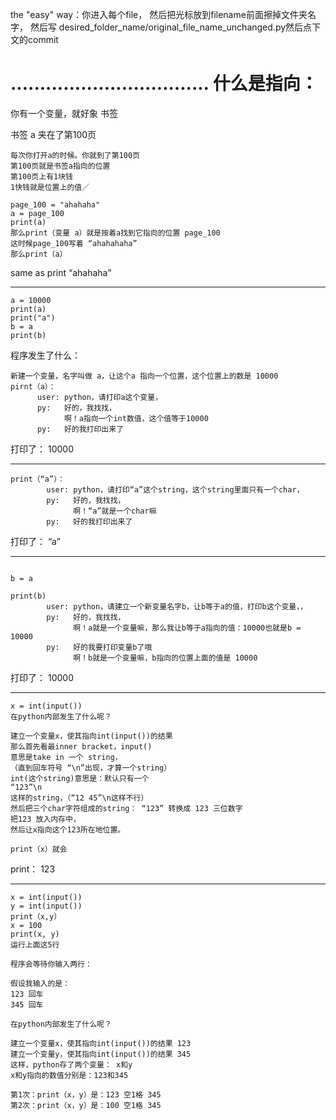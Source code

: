 the "easy" way：你进入每个file，
然后把光标放到filename前面擦掉文件夹名字，
然后写 desired_folder_name/original_file_name_unchanged.py然后点下文的commit


..................................
什么是指向：
========================
你有一个变量，就好象
书签

书签 a 夹在了第100页
```
每次你打开a的时候。你就到了第100页
第100页就是书签a指向的位置
第100页上有1块钱
1快钱就是位置上的值／

page_100 = "ahahaha"
a = page_100
print(a)
那么print（变量 a）就是按着a找到它指向的位置 page_100
这时候page_100写着 “ahahahaha”
那么print（a）
```
same as print
    “ahahaha”
    
 ----------------------------------------------------
 
```
a = 10000
print(a)
print("a")
b = a
print(b)
```
程序发生了什么：
```
新建一个变量，名字叫做 a，让这个a 指向一个位置，这个位置上的数是 10000
pirnt（a）：
      user: python，请打印a这个变量，
      py:   好的，我找找，
            啊！a指向一个int数值，这个值等于10000
      py:   好的我打印出来了
```

打印了：
 10000
 
 ----------------------------------------------------
```
print（“a”）：
        user: python，请打印“a”这个string，这个string里面只有一个char，
        py:   好的，我找找，
              啊！“a”就是一个char嘛
        py:   好的我打印出来了
```

打印了：
 “a”

 
 ----------------------------------------------------
 
```

b = a

print(b)
        user: python，请建立一个新变量名字b，让b等于a的值，打印b这个变量，，
        py:   好的，我找找，
              啊！a就是一个变量嘛，那么我让b等于a指向的值：10000也就是b = 10000
        py:   好的我要打印变量b了哦
              啊！b就是一个变量嘛，b指向的位置上面的值是 10000
```

打印了：
 10000

 ----------------------------------------------------
   
 ```
 x = int(input())
 在python内部发生了什么呢？
 
 建立一个变量x，使其指向int(input())的结果
 那么首先看最inner bracket，input()
 意思是take in 一个 string，
 （直到回车符号 “\n”出现，才算一个string）
 int(这个string)意思是：默认只有一个
 “123”\n
 这样的string，（“12 45”\n这样不行）
 然后把三个char字符组成的string： “123” 转换成 123 三位数字
把123 放入内存中，
然后让x指向这个123所在地位置。

print（x）就会
 ```

print：
123

 ----------------------------------------------------
 ```
 x = int(input())
 y = int(input())
 print（x,y）
 x = 100
 print(x, y)
 运行上面这5行
 
 程序会等待你输入两行：
 
 假设我输入的是：
 123 回车
 345 回车
 
 在python内部发生了什么呢？
 
 建立一个变量x，使其指向int(input())的结果 123
 建立一个变量y，使其指向int(input())的结果 345
 这样，python存了两个变量： x和y
 x和y指向的数值分别是：123和345
 
第1次：print（x，y）是：123 空1格 345
第2次：print（x，y）是：100 空1格 345
 
 
 
 
 ``` 
